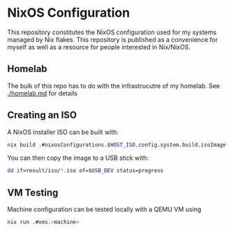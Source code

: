 # NixOS Configuration

This repository constitutes the NixOS configuration used for my systems managed by Nix flakes.
This repository is published as a convenience for myself as well as a resource for people interested in Nix/NixOS.

## Homelab
The bulk of this repo has to do with the infrastrucutre of my homelab.
See [./homelab.md](./homelab.md) for details

## Creating an ISO

A NixOS installer ISO can be built with:
```sh
nix build .#nixosConfigurations.$HOST_ISO.config.system.build.isoImage
```

You can then copy the image to a USB stick with:
```sh
dd if=result/iso/*.iso of=$USB_DEV status=progress
```

## VM Testing

Machine configuration can be tested locally with a QEMU VM using
```sh
nix run .#vms.<machine>
```